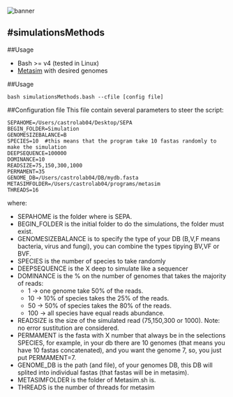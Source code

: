 ![banner](https://raw.githubusercontent.com/microgenomics/tutorials/master/img/microgenomics.png)

#simulationsMethods
--------------------

##Usage
* Bash >= v4 (tested in Linux)
* [Metasim](http://ab.inf.uni-tuebingen.de/software/metasim/) with desired genomes

##Usage

	bash simulationsMethods.bash --cfile [config file]

##Configuration file
This file contain several parameters to steer the script:

	SEPAHOME=/Users/castrolab04/Desktop/SEPA
	BEGIN_FOLDER=Simulation
	GENOMESIZEBALANCE=B
	SPECIES=10	#this means that the program take 10 fastas randomly to make the simulation 
	DEEPSEQUENCE=100000
	DOMINANCE=10
	READSIZE=75,150,300,1000
	PERMAMENT=35
	GENOME_DB=/Users/castrolab04/DB/mydb.fasta
	METASIMFOLDER=/Users/castrolab04/programs/metasim
	THREADS=16
	
where:

* SEPAHOME is the folder where is SEPA.
* BEGIN_FOLDER is the initial folder to do the simulations, the folder must exist.
* GENOMESIZEBALANCE is to specify the type of your DB (B,V,F means bacteria, virus and fungi), you can combine the types tipying BV,VF or BVF.
* SPECIES is the number of species to take randomly
* DEEPSEQUENCE is the X deep to simulate like a sequencer
* DOMINANCE is the % on the number of genomes that takes the majority of reads:
	* 1 -> one genome take 50% of the reads.
	* 10 -> 10% of species takes the 25% of the reads.
	* 50 -> 50% of species takes the 80% of the reads.
	* 100 -> all species have equal reads abundance.
* READSIZE is the size of the simulated read (75,150,300 or 1000). Note: no error sustitution are considered.
* PERMAMENT is the fasta with X number that always be in the selections SPECIES, for example, in your db there are 10 genomes (that means you have 10 fastas concatenated), and you want the genome 7, so, you just put PERMAMENT=7.
* GENOME_DB is the path (and file), of your genomes DB, this DB will splited into individual fastas (that fastas will be in metasim).
* METASIMFOLDER is the folder of Metasim.sh is.
* THREADS is the number of threads for metasim
